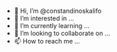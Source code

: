 - 👋 Hi, I’m @constandinoskalifo
- 👀 I’m interested in ...
- 🌱 I’m currently learning ...
- 💞️ I’m looking to collaborate on ...
- 📫 How to reach me ...

<!---
constandinoskalifo/constandinoskalifo is a ✨ special ✨ repository because its `README.md` (this file) appears on your GitHub profile.
You can click the Preview link to take a look at your changes.
--->
